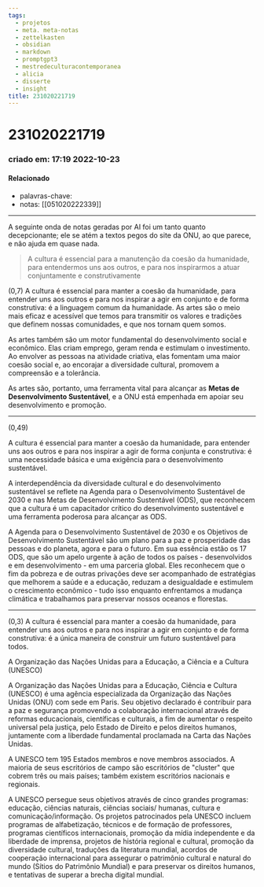 ```yaml
---
tags:
  - projetos
  - meta. meta-notas
  - zettelkasten
  - obsidian
  - markdown
  - promptgpt3
  - mestredeculturacontemporanea
  - alicia
  - disserte
  - insight
title: 231020221719
---
```

# 231020221719
### criado em: 17:19 2022-10-23

#### Relacionado
- palavras-chave:
- notas: [[051020222339]]


---
A seguinte onda de notas geradas por AI foi um tanto quanto decepcionante; ele se atém a textos pegos do site da ONU, ao que parece, e não ajuda em quase nada. 

> A cultura é essencial para a manutenção da coesão da humanidade, para entendermos uns aos outros, e para nos inspirarmos a atuar conjuntamente e construtivamente

(0,7)
A cultura é essencial para manter a coesão da humanidade, para entender uns aos outros e para nos inspirar a agir em conjunto e de forma construtiva: é a linguagem comum da humanidade. As artes são o meio mais eficaz e acessível que temos para transmitir os valores e tradições que definem nossas comunidades, e que nos tornam quem somos.

As artes também são um motor fundamental do desenvolvimento social e econômico. Elas criam emprego, geram renda e estimulam o investimento. Ao envolver as pessoas na atividade criativa, elas fomentam uma maior coesão social e, ao encorajar a diversidade cultural, promovem a compreensão e a tolerância.

As artes são, portanto, uma ferramenta vital para alcançar as **Metas de Desenvolvimento Sustentável**, e a ONU está empenhada em apoiar seu desenvolvimento e promoção.


---
(0,49)

A cultura é essencial para manter a coesão da humanidade, para entender uns aos outros e para nos inspirar a agir de forma conjunta e construtiva: é uma necessidade básica e uma exigência para o desenvolvimento sustentável.

A interdependência da diversidade cultural e do desenvolvimento sustentável se reflete na Agenda para o Desenvolvimento Sustentável de 2030 e nas Metas de Desenvolvimento Sustentável (ODS), que reconhecem que a cultura é um capacitador crítico do desenvolvimento sustentável e uma ferramenta poderosa para alcançar as ODS.

A Agenda para o Desenvolvimento Sustentável de 2030 e os Objetivos de Desenvolvimento Sustentável são um plano para a paz e prosperidade das pessoas e do planeta, agora e para o futuro. Em sua essência estão os 17 ODS, que são um apelo urgente à ação de todos os países - desenvolvidos e em desenvolvimento - em uma parceria global. Eles reconhecem que o fim da pobreza e de outras privações deve ser acompanhado de estratégias que melhorem a saúde e a educação, reduzam a desigualdade e estimulem o crescimento econômico - tudo isso enquanto enfrentamos a mudança climática e trabalhamos para preservar nossos oceanos e florestas.

---
(0,3)
A cultura é essencial para manter a coesão da humanidade, para entender uns aos outros e para nos inspirar a agir em conjunto e de forma construtiva: é a única maneira de construir um futuro sustentável para todos.

A Organização das Nações Unidas para a Educação, a Ciência e a Cultura (UNESCO)

A Organização das Nações Unidas para a Educação, Ciência e Cultura (UNESCO) é uma agência especializada da Organização das Nações Unidas (ONU) com sede em Paris. Seu objetivo declarado é contribuir para a paz e segurança promovendo a colaboração internacional através de reformas educacionais, científicas e culturais, a fim de aumentar o respeito universal pela justiça, pelo Estado de Direito e pelos direitos humanos, juntamente com a liberdade fundamental proclamada na Carta das Nações Unidas.

A UNESCO tem 195 Estados membros e nove membros associados. A maioria de seus escritórios de campo são escritórios de "cluster" que cobrem três ou mais países; também existem escritórios nacionais e regionais.

A UNESCO persegue seus objetivos através de cinco grandes programas: educação, ciências naturais, ciências sociais/ humanas, cultura e comunicação/informação. Os projetos patrocinados pela UNESCO incluem programas de alfabetização, técnicos e de formação de professores, programas científicos internacionais, promoção da mídia independente e da liberdade de imprensa, projetos de história regional e cultural, promoção da diversidade cultural, traduções da literatura mundial, acordos de cooperação internacional para assegurar o patrimônio cultural e natural do mundo (Sítios do Patrimônio Mundial) e para preservar os direitos humanos, e tentativas de superar a brecha digital mundial.